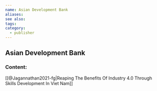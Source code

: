 ```yaml
---
name: Asian Development Bank
aliases:
see also:
tags:
category:
  - publisher
---
```


## Asian Development Bank

### Content:
[[@Jagannathan2021-fg|Reaping The Benefits Of Industry 4.0 Through Skills Development In Viet Nam]]